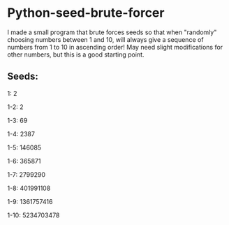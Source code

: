 # Python-seed-brute-forcer
I made a small program that brute forces seeds so that when "randomly" choosing numbers between 1 and 10, will always give a sequence of numbers from 1 to 10 in ascending order! May need slight modifications for other numbers, but this is a good starting point. 

## Seeds:
1: 2

1-2: 2

1-3: 69

1-4: 2387

1-5: 146085

1-6: 365871

1-7: 2799290

1-8: 401991108

1-9: 1361757416

1-10: 5234703478

